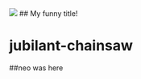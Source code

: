 <img src="https://media.giphy.com/media/BkL4Vyz0z2iYQMhwFw/giphy-downsized.gif?cid=ecf05e47ipto4hn68pr2j8jje1xxjhhv75dmw81mo82u6fsn&rid=giphy-downsized.gif&ct=g">
## My funny title!

# jubilant-chainsaw

##neo was here
